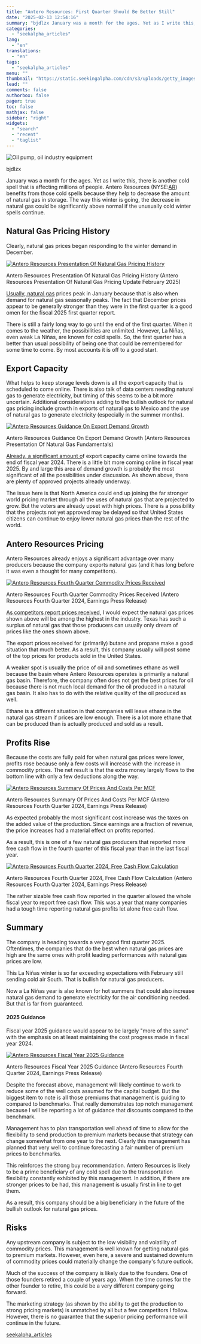 ```yaml
---
title: "Antero Resources: First Quarter Should Be Better Still"
date: "2025-02-13 12:54:16"
summary: "bjdlzx January was a month for the ages. Yet as I write this, there is another cold spell that is affecting millions of people. Antero Resources (NYSE:AR) benefits from those cold spells because they help to decrease the amount of natural gas in storage. The way this winter is going,..."
categories:
  - "seekalpha_articles"
lang:
  - "en"
translations:
  - "en"
tags:
  - "seekalpha_articles"
menu: ""
thumbnail: "https://static.seekingalpha.com/cdn/s3/uploads/getty_images/1327982065/image_1327982065.jpg"
lead: ""
comments: false
authorbox: false
pager: true
toc: false
mathjax: false
sidebar: "right"
widgets:
  - "search"
  - "recent"
  - "taglist"
---
```


![Oil pump, oil industry equipment](https://static.seekingalpha.com/cdn/s3/uploads/getty_images/1327982065/image_1327982065.jpg?io=getty-c-w750) 



bjdlzx



January was a month for the ages. Yet as I write this, there is another cold spell that is affecting millions of people. Antero Resources (NYSE:[AR](https://seekingalpha.com/symbol/AR "Antero Resources Corporation")) benefits from those cold spells because they help to decrease the amount of natural gas in storage. The way this winter is going, the decrease in natural gas could be significantly above normal if the unusually cold winter spells continue.

Natural Gas Pricing History
---------------------------

Clearly, natural gas prices began responding to the winter demand in December.

 [![Antero Resources Presentation Of Natural Gas Pricing History](https://static.seekingalpha.com/uploads/2025/2/12/1102834-173941309051773.png)](https://static.seekingalpha.com/uploads/2025/2/12/1102834-173941309051773_origin.png) 



Antero Resources Presentation Of Natural Gas Pricing History (Antero Resources Presentation Of Natural Gas Pricing Update February 2025)



[Usually, natural gas](https://d1io3yog0oux5.cloudfront.net/_c50f698878066e4e7264f72959ccc0ad/anteroresources/db/819/7651/pdf/Weekly+Pricing+Update+02-10-25_v1.pdf "https://d1io3yog0oux5.cloudfront.net/_c50f698878066e4e7264f72959ccc0ad/anteroresources/db/819/7651/pdf/Weekly+Pricing+Update+02-10-25_v1.pdf") prices peak in January because that is also when demand for natural gas seasonally peaks. The fact that December prices appear to be generally stronger than they were in the first quarter is a good omen for the fiscal 2025 first quarter report.

There is still a fairly long way to go until the end of the first quarter. When it comes to the weather, the possibilities are unlimited. However, La Niñas, even weak La Niñas, are known for cold spells. So, the first quarter has a better than usual possibility of being one that could be remembered for some time to come. By most accounts it is off to a good start.

Export Capacity
---------------

What helps to keep storage levels down is all the export capacity that is scheduled to come online. There is also talk of data centers needing natural gas to generate electricity, but timing of this seems to be a bit more uncertain. Additional considerations adding to the bullish outlook for natural gas pricing include growth in exports of natural gas to Mexico and the use of natural gas to generate electricity (especially in the summer months).

 [![Antero Resources Guidance On Export Demand Growth](https://static.seekingalpha.com/uploads/2025/2/12/1102834-17394135390700643.png)](https://static.seekingalpha.com/uploads/2025/2/12/1102834-17394135390700643_origin.png) 



Antero Resources Guidance On Export Demand Growth (Antero Resources Presentation Of Natural Gas Fundamentals)



[Already, a significant amount o](https://d1io3yog0oux5.cloudfront.net/_a73c48f14a5e54a9b46630f3f7bed4dc/anteroresources/db/732/7634/pdf/Antero+Natural+Gas+Fundamentals+January+25_vF.pdf "https://d1io3yog0oux5.cloudfront.net/_a73c48f14a5e54a9b46630f3f7bed4dc/anteroresources/db/732/7634/pdf/Antero+Natural+Gas+Fundamentals+January+25_vF.pdf")f export capacity came online towards the end of fiscal year 2024. There is a little bit more coming online in fiscal year 2025. By and large this area of demand growth is probably the most significant of all the possibilities under discussion. As shown above, there are plenty of approved projects already underway.

The issue here is that North America could end up joining the far stronger world pricing market through all the uses of natural gas that are projected to grow. But the voters are already upset with high prices. There is a possibility that the projects not yet approved may be delayed so that United States citizens can continue to enjoy lower natural gas prices than the rest of the world.

Antero Resources Pricing
------------------------

Antero Resources already enjoys a significant advantage over many producers because the company exports natural gas (and it has long before it was even a thought for many competitors).

 [![Antero Resources Fourth Quarter Commodity Prices Received](https://static.seekingalpha.com/uploads/2025/2/12/1102834-173941393563492.png)](https://static.seekingalpha.com/uploads/2025/2/12/1102834-173941393563492_origin.png) 



Antero Resources Fourth Quarter Commodity Prices Received (Antero Resources Fourth Quarter 2024, Earnings Press Release)



[As competitors report prices received](https://www.anteroresources.com/news-events/press-releases/detail/243/antero-resources-announces-fourth-quarter-2024-results "https://www.anteroresources.com/news-events/press-releases/detail/243/antero-resources-announces-fourth-quarter-2024-results"), I would expect the natural gas prices shown above will be among the highest in the industry. Texas has such a surplus of natural gas that those producers can usually only dream of prices like the ones shown above.

The export prices received for (primarily) butane and propane make a good situation that much better. As a result, this company usually will post some of the top prices for products sold in the United States.

A weaker spot is usually the price of oil and sometimes ethane as well because the basin where Antero Resources operates is primarily a natural gas basin. Therefore, the company often does not get the best prices for oil because there is not much local demand for the oil produced in a natural gas basin. It also has to do with the relative quality of the oil produced as well.

Ethane is a different situation in that companies will leave ethane in the natural gas stream if prices are low enough. There is a lot more ethane that can be produced than is actually produced and sold as a result.

Profits Rise
------------

Because the costs are fully paid for when natural gas prices were lower, profits rose because only a few costs will increase with the increase in commodity prices. The net result is that the extra money largely flows to the bottom line with only a few deductions along the way.

 [![Antero Resources Summary Of Prices And Costs Per MCF](https://static.seekingalpha.com/uploads/2025/2/12/1102834-17394146857919104.png)](https://static.seekingalpha.com/uploads/2025/2/12/1102834-17394146857919104_origin.png) 



Antero Resources Summary Of Prices And Costs Per MCF (Antero Resources Fourth Quarter 2024, Earnings Press Release)



As expected probably the most significant cost increase was the taxes on the added value of the production. Since earnings are a fraction of revenue, the price increases had a material effect on profits reported.

As a result, this is one of a few natural gas producers that reported more free cash flow in the fourth quarter of this fiscal year than in the last fiscal year.

 [![Antero Resources Fourth Quarter 2024, Free Cash Flow Calculation](https://static.seekingalpha.com/uploads/2025/2/12/1102834-17394149839676518.png)](https://static.seekingalpha.com/uploads/2025/2/12/1102834-17394149839676518_origin.png) 



Antero Resources Fourth Quarter 2024, Free Cash Flow Calculation (Antero Resources Fourth Quarter 2024, Earnings Press Release)



The rather sizable free cash flow reported in the quarter allowed the whole fiscal year to report free cash flow. This was a year that many companies had a tough time reporting natural gas profits let alone free cash flow.

Summary
-------

The company is heading towards a very good first quarter 2025. Oftentimes, the companies that do the best when natural gas prices are high are the same ones with profit leading performances with natural gas prices are low.

This La Niñas winter is so far exceeding expectations with February still sending cold air South. That is bullish for natural gas producers.

Now a La Niñas year is also known for hot summers that could also increase natural gas demand to generate electricity for the air conditioning needed. But that is far from guaranteed.

#### 2025 Guidance

Fiscal year 2025 guidance would appear to be largely "more of the same" with the emphasis on at least maintaining the cost progress made in fiscal year 2024.

 [![Antero Resources Fiscal Year 2025 Guidance](https://static.seekingalpha.com/uploads/2025/2/12/1102834-17394153815495617.png)](https://static.seekingalpha.com/uploads/2025/2/12/1102834-17394153815495617_origin.png) 



Antero Resources Fiscal Year 2025 Guidance (Antero Resources Fourth Quarter 2024, Earnings Press Release)



Despite the forecast above, management will likely continue to work to reduce some of the well costs assumed for the capital budget. But the biggest item to note is all those premiums that management is guiding to compared to benchmarks. That really demonstrates top notch management because I will be reporting a lot of guidance that discounts compared to the benchmark.

Management has to plan transportation well ahead of time to allow for the flexibility to send production to premium markets because that strategy can change somewhat from one year to the next. Clearly this management has planned that very well to continue forecasting a fair number of premium prices to benchmarks.

This reinforces the strong buy recommendation. Antero Resources is likely to be a prime beneficiary of any cold spell due to the transportation flexibility constantly exhibited by this management. In addition, if there are stronger prices to be had, this management is usually first in line to get them.

As a result, this company should be a big beneficiary in the future of the bullish outlook for natural gas prices.

Risks
-----

Any upstream company is subject to the low visibility and volatility of commodity prices. This management is well known for getting natural gas to premium markets. However, even here, a severe and sustained downturn of commodity prices could materially change the company's future outlook.

Much of the success of the company is likely due to the founders. One of those founders retired a couple of years ago. When the time comes for the other founder to retire, this could be a very different company going forward.

The marketing strategy (as shown by the ability to get the production to strong pricing markets) is unmatched by all but a few competitors I follow. However, there is no guarantee that the superior pricing performance will continue in the future.

[seekalpha_articles](https://seekingalpha.com/article/4757755-antero-resources-first-quarter-should-be-better-still)
